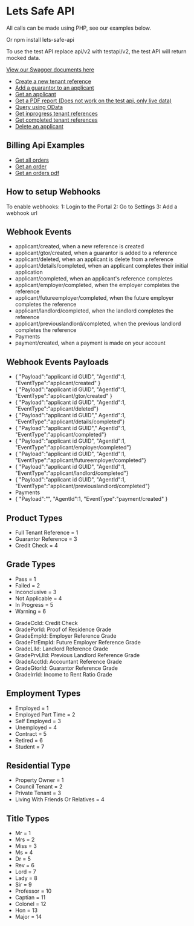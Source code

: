 <h1>Lets Safe API</h1>

<p>All calls can be made using PHP, see our examples below.</p>
<p>Or npm install lets-safe-api</p>

<p>To use the test API replace api/v2 with testapi/v2, the test API will return mocked data.<p>
    
<p><a href="https://portal.letssafe.com/swagger">View our Swagger documents here</a></p>

<ul>
    <li>
        <a href="https://github.com/LetsSafe/api/blob/master/post_reference.php">Create a new tenant reference</a>
    </li>
    <li>
        <a href="https://github.com/LetsSafe/api/blob/master/post_guarantor.php">Add a guarantor to an applicant</a>
    </li>
    <li>
        <a href="https://github.com/LetsSafe/api/blob/master/get_applicant.php">Get an applicant</a>
    </li>
     <li>
        <a href="https://github.com/LetsSafe/api/blob/master/get_report.php">Get a PDF report (Does not work on the test api, only live data)</a>
    </li>
    <li>
        <a href="https://github.com/LetsSafe/api/blob/master/get_odata.php">Query using OData</a>
    </li>
    <li>
        <a href="https://github.com/LetsSafe/api/blob/master/get_inprogress.php">Get inprogress tenant references</a>
    </li>
    <li>
        <a href="https://github.com/LetsSafe/api/blob/master/get_completed.php">Get completed tenant references</a>
    </li>
    <li>
        <a href="https://github.com/LetsSafe/api/blob/master/delete_applicant.php">Delete an applicant</a>
    </li>
</ul>

<h2>Billing Api Examples</h2>

<ul>    
    <li>
        <a href="https://github.com/LetsSafe/api/blob/master/get_billing_orders.php">Get all orders</a>
    </li>
    <li>
        <a href="https://github.com/LetsSafe/api/blob/master/get_billing_order.php">Get an order</a>
    </li>
    <li>
        <a href="https://github.com/LetsSafe/api/blob/master/get_billing_order_pdf.php">Get an orders pdf</a>
    </li>
</ul>

<h2>How to setup Webhooks</h2>
<p>
    To enable webhooks:
    1: Login to the Portal
    2: Go to Settings
    3: Add a webhook url   
</p>

<h2>Webhook Events</h2>
<ul>  
    <li>applicant/created, when a new reference is created</li>
    <li>applicant/gtor/created, when a guarantor is added to a reference</li>
    <li>applicant/deleted, when an applicant is delete from a reference</li>
    <li>applicant/details/completed, when an applicant completes their initial application</li>
    <li>applicant/completed, when an applicant's reference completes</li>
    <li>applicant/employer/completed, when the employer completes the reference</li>
    <li>applicant/futureemployer/completed, when the future employer completes the reference</li>
    <li>applicant/landlord/completed, when the landlord completes the reference</li>
    <li>applicant/previouslandlord/completed, when the previous landlord completes the reference</li>
    <li>Payments</li>
    <li>payment/created, when a payment is made on your account</li>
</ul>
<h2>Webhook Events Payloads</h2>
<ul>  
    <li>{ "Payload":"applicant id GUID", "AgentId":1, "EventType":"applicant/created" }</li>
    <li>{ "Payload":"applicant id GUID", "AgentId":1, "EventType":"applicant/gtor/created" }</li>
    <li>{ "Payload":"applicant id GUID", "AgentId":1, "EventType":"applicant/deleted"}</li>
    <li>{ "Payload":"applicant id GUID"," AgentId":1, "EventType":"applicant/details/completed"}</li>
    <li>{ "Payload":"applicant id GUID"," AgentId":1, "EventType":"applicant/completed"}</li>
    <li>{ "Payload":"applicant id GUID", "AgentId":1, "EventType":"applicant/employer/completed"}</li>
    <li>{ "Payload":"applicant id GUID", "AgentId":1, "EventType":"applicant/futureemployer/completed"}</li>
    <li>{ "Payload":"applicant id GUID", "AgentId":1, "EventType":"applicant/landlord/completed"}</li>
    <li>{ "Payload":"applicant id GUID", "AgentId":1, "EventType":"applicant/previouslandlord/completed"}</li>
    <li>Payments</li>
    <li>{ "Payload":"", "AgentId":1, "EventType":"payment/created" }</li>
</ul>

<h2>Product Types</h2>
<ul>
    <li>Full Tenant Reference = 1</li>
    <li>Guarantor Reference = 3</li>
    <li>Credit Check = 4</li>        
</ul>

<h2>Grade Types</h2>
<ul>
    <li>Pass = 1</li>
    <li>Failed = 2</li>
    <li>Inconclusive = 3</li>
    <li>Not Applicable = 4</li>
    <li>In Progress = 5</li>
    <li>Warning = 6</li>
</ul>

<ul>
    <li>GradeCcId: Credit Check</li>
    <li>GradePorId: Proof of Residence Grade</li>
    <li>GradeEmpId: Employer Reference Grade</li>
    <li>GradeFtrEmpId: Future Employer Reference Grade</li>
    <li>GradeLlId: Landlord Reference Grade</li>
    <li>GradePrvLlId: Previous Landlord Reference Grade</li>
    <li>GradeAcctId: Accountant Reference Grade</li>
    <li>GradeGtorId: Guarantor Reference Grade</li>
    <li>GradeIrrId: Income to Rent Ratio Grade</li>
</ul>

<h2>Employment Types</h2>
<ul>
    <li>Employed = 1</li>
    <li>Employed Part Time = 2</li>
    <li>Self Employed = 3</li>
    <li>Unemployed = 4</li>
    <li>Contract = 5</li>
    <li>Retired = 6</li>
    <li>Student = 7</li>
</ul>

<h2>Residential Type</h2>
<ul>
    <li>Property Owner = 1</li>
    <li>Council Tenant = 2</li>
    <li>Private Tenant = 3</li>
    <li>Living With Friends Or Relatives = 4</li>
</ul>

<h2>Title Types</h2>
<ul>
    <li>Mr = 1</li>
    <li>Mrs = 2</li>
    <li>Miss = 3</li>
    <li>Ms = 4</li>
    <li>Dr = 5</li>
    <li>Rev = 6</li>
    <li>Lord = 7</li>
    <li>Lady = 8</li>
    <li>Sir = 9</li>
    <li>Professor = 10</li>
    <li>Captian = 11</li>
    <li>Colonel = 12</li>
    <li>Hon = 13</li>
    <li>Major = 14</li>        
</ul>
